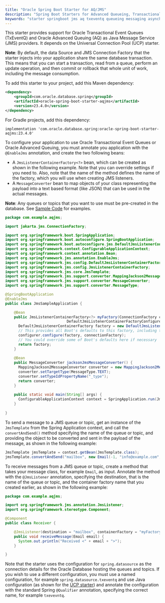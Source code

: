 ```yaml
---
title: "Oracle Spring Boot Starter for AQ/JMS"
description: "Spring Boot Starters for Advanced Queueing, Transactional Event Queues using JMS in Oracle Database"
keywords: "starter springboot jms aq txeventq queueing messaging asynchronous spring development microservices development oracle database"
---
```


This starter provides support for Oracle Transactional Event Queues (TxEventQ) and Oracle Advanced Queuing (AQ)
as Java Message Service (JMS) providers.  It depends on the Universal Connection Pool (UCP) starter.

**Note**: By default, the data Source and JMS Connection Factory that the starter injects into
your application share the same database transaction.  This means that you can start a
transaction, read from a queue, perform an update operation, and then commit or rollback that
whole unit of work, including the message consumption.

To add this starter to your project, add this Maven dependency:

```xml
<dependency>
    <groupId>com.oracle.database.spring</groupId>
    <artifactId>oracle-spring-boot-starter-aqjms</artifactId>
    <version>23.4.0</version>
</dependency>
```

For Gradle projects, add this dependency:

```
implementation 'com.oracle.database.spring:oracle-spring-boot-starter-aqjms:23.4.0'
```

To configure your application to use Oracle Transactional Event Queues or Oracle Advanced
Queuing, you must annotate you application with the `@EnableJms` annotation, and create the
two following beans:

* A `JmsListenerContainerFactory<?>` bean, which can be created as shown in the following example.  Note that
  you can override settings if you need to.  Also, note that the name of the method defines
  the name of the factory, which you will use when creating JMS listeners.
* A `MessageConverter` bean to map objects of your class representing the payload into a
  text based format (like JSON) that can be used in the actual messages.  

**Note**: Any queues or topics that you want to use must be pre-created in the database.
See [Sample Code](https://www.oracle.com/database/advanced-queuing/#rc30sample-code) for
examples.

```java
package com.example.aqjms;

import jakarta.jms.ConnectionFactory;

import org.springframework.boot.SpringApplication;
import org.springframework.boot.autoconfigure.SpringBootApplication;
import org.springframework.boot.autoconfigure.jms.DefaultJmsListenerContainerFactoryConfigurer;
import org.springframework.context.ConfigurableApplicationContext;
import org.springframework.context.annotation.Bean;
import org.springframework.jms.annotation.EnableJms;
import org.springframework.jms.config.DefaultJmsListenerContainerFactory;
import org.springframework.jms.config.JmsListenerContainerFactory;
import org.springframework.jms.core.JmsTemplate;
import org.springframework.jms.support.converter.MappingJackson2MessageConverter;
import org.springframework.jms.support.converter.MessageConverter;
import org.springframework.jms.support.converter.MessageType;

@SpringBootApplication
@EnableJms
public class JmsSampleApplication {

	@Bean
	public JmsListenerContainerFactory<?> myFactory(ConnectionFactory connectionFactory,
							DefaultJmsListenerContainerFactoryConfigurer configurer) {
	  DefaultJmsListenerContainerFactory factory = new DefaultJmsListenerContainerFactory();
	  // This provides all Boot's defaults to this factory, including the message converter
	  configurer.configure(factory, connectionFactory);
	  // You could override some of Boot's defaults here if necessary
	  return factory;
	}
  
	@Bean
	public MessageConverter jacksonJmsMessageConverter() {
	  MappingJackson2MessageConverter converter = new MappingJackson2MessageConverter();
	  converter.setTargetType(MessageType.TEXT);
	  converter.setTypeIdPropertyName("_type");
	  return converter;
	}
  
	public static void main(String[] args) {
	  ConfigurableApplicationContext context = SpringApplication.run(JmsSampleApplication.class, args);
	}
  
}
```

To send a message to a JMS queue or topic, get an instance of the `JmsTemplate` from the Spring
Application context, and call the `convertAndSend()` method specifying the name of the queue or
topic, and providing the object to be converted and sent in the payload of the message, as shown
in the following example:

```java
JmsTemplate jmsTemplate = context.getBean(JmsTemplate.class);
jmsTemplate.convertAndSend("mailbox", new Email(-1, "info@example.com", "Hello"));
```

To receive messages from a JMS queue or topic, create a method that takes your message class, for example `Email`,
as input.  Annotate the method with the `@JmsListener` annotation, specifying the destination, that is the name of
the queue or topic, and the container factory name that you created earlier, as shown in the following example:

```java
package com.example.aqjms;

import org.springframework.jms.annotation.JmsListener;
import org.springframework.stereotype.Component;

@Component
public class Receiver {

    @JmsListener(destination = "mailbox", containerFactory = "myFactory")
    public void receiveMessage(Email email) {
      System.out.println("Received <" + email + ">");
    }

}
```

Note that the starter uses the configuration for `spring.datasource` as the connection
details for the Oracle Database hosting the queues and topics.  If you wish to use a different
configuration, you must use a named configuration, for example `spring.datasource.txeventq` and use Java
configuration (as shown for the [UCP starter](./ucp)) and annotate the configuration with
the standard Spring `@Qualifier` annotation, specifying the correct name, for example `txevevntq`.

